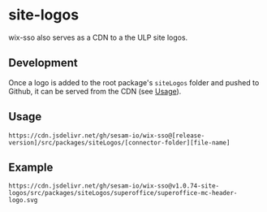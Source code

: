 # site-logos


wix-sso also serves as a CDN to a the ULP site logos.

## Development
Once a logo is added to the root package's `siteLogos` folder and pushed to Github, it can be served from the CDN (see [Usage](#usage)).

## Usage
```
https://cdn.jsdelivr.net/gh/sesam-io/wix-sso@[release-version]/src/packages/siteLogos/[connector-folder][file-name]
```
## Example
```
https://cdn.jsdelivr.net/gh/sesam-io/wix-sso@v1.0.74-site-logos/src/packages/siteLogos/superoffice/superoffice-mc-header-logo.svg
```